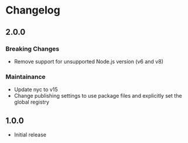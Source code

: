 # Changelog

## 2.0.0
### Breaking Changes
- Remove support for unsupported Node.js version (v6 and v8)

### Maintainance
- Update nyc to v15
- Change publishing settings to use package files and explicitly set the global registry

## 1.0.0
- Initial release
